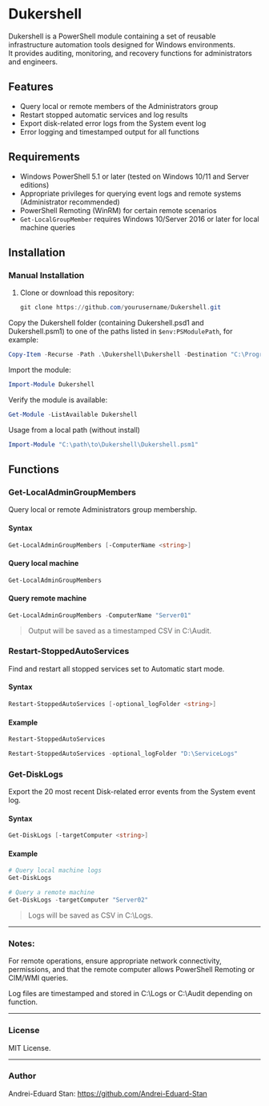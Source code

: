 # Dukershell

Dukershell is a PowerShell module containing a set of reusable infrastructure automation tools designed for Windows environments.  
It provides auditing, monitoring, and recovery functions for administrators and engineers.

## Features

- Query local or remote members of the Administrators group
- Restart stopped automatic services and log results
- Export disk-related error logs from the System event log
- Error logging and timestamped output for all functions

## Requirements

- Windows PowerShell 5.1 or later (tested on Windows 10/11 and Server editions)
- Appropriate privileges for querying event logs and remote systems (Administrator recommended)
- PowerShell Remoting (WinRM) for certain remote scenarios
- `Get-LocalGroupMember` requires Windows 10/Server 2016 or later for local machine queries

## Installation

### Manual Installation

1. Clone or download this repository:

   ```powershell
   git clone https://github.com/yourusername/Dukershell.git
   ```
Copy the Dukershell folder (containing Dukershell.psd1 and Dukershell.psm1) to one of the paths listed in `$env:PSModulePath`, for example:

```powershell
Copy-Item -Recurse -Path .\Dukershell\Dukershell -Destination "C:\Program Files\WindowsPowerShell\Modules\"
```
Import the module:

```powershell
Import-Module Dukershell
```
Verify the module is available:

```powershell
Get-Module -ListAvailable Dukershell
```
Usage from a local path (without install)
```powershell
Import-Module "C:\path\to\Dukershell\Dukershell.psm1"
```
## Functions
### Get-LocalAdminGroupMembers

Query local or remote Administrators group membership.

#### Syntax
```powershell
Get-LocalAdminGroupMembers [-ComputerName <string>]
```

#### Query local machine
```powershell
Get-LocalAdminGroupMembers
```
#### Query remote machine
```powershell
Get-LocalAdminGroupMembers -ComputerName "Server01"
```
> Output will be saved as a timestamped CSV in C:\Audit.

### Restart-StoppedAutoServices
Find and restart all stopped services set to Automatic start mode.

#### Syntax
```powershell
Restart-StoppedAutoServices [-optional_logFolder <string>]
```
#### Example
```powershell
Restart-StoppedAutoServices
```
```powershell
Restart-StoppedAutoServices -optional_logFolder "D:\ServiceLogs"
```

### Get-DiskLogs
Export the 20 most recent Disk-related error events from the System event log.

#### Syntax

```powershell
Get-DiskLogs [-targetComputer <string>]
```

#### Example

```powershell
# Query local machine logs
Get-DiskLogs

# Query a remote machine
Get-DiskLogs -targetComputer "Server02"
```

> Logs will be saved as CSV in C:\Logs.
---
### Notes:
For remote operations, ensure appropriate network connectivity, permissions, and that the remote computer allows PowerShell Remoting or CIM/WMI queries.

Log files are timestamped and stored in C:\Logs or C:\Audit depending on function.

---
### License
MIT License.

---

### Author
Andrei-Eduard Stan: https://github.com/Andrei-Eduard-Stan








